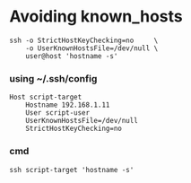 
# Avoiding known_hosts

    ssh -o StrictHostKeyChecking=no     \
        -o UserKnownHostsFile=/dev/null \
        user@host 'hostname -s'

### using ~/.ssh/config
    Host script-target
        Hostname 192.168.1.11
        User script-user
        UserKnownHostsFile=/dev/null
        StrictHostKeyChecking=no
        

### cmd

    ssh script-target 'hostname -s'
    
    